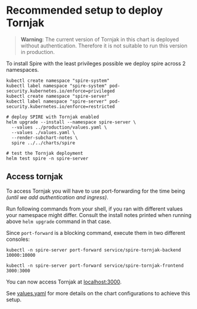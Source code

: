 # Recommended setup to deploy Tornjak

> **Warning**: The current version of Tornjak in this chart is deployed without authentication. Therefore it is not suitable to run this version in production.

To install Spire with the least privileges possible we deploy spire across 2 namespaces.

```shell
kubectl create namespace "spire-system"
kubectl label namespace "spire-system" pod-security.kubernetes.io/enforce=privileged
kubectl create namespace "spire-server"
kubectl label namespace "spire-server" pod-security.kubernetes.io/enforce=restricted

# deploy SPIRE with Tornjak enabled
helm upgrade --install --namespace spire-server \
  --values ../production/values.yaml \
  --values ./values.yaml \
  --render-subchart-notes \
  spire ../../charts/spire

# test the Tornjak deployment
helm test spire -n spire-server
```

## Access tornjak

To access Tornjak you will have to use port-forwarding for the time being *(until we add authentication and ingress)*.

Run following commands from your shell, if you ran with different values your namespace might differ. Consult the install notes printed when running above `helm upgrade` command in that case.

Since `port-forward` is a blocking command, execute them in two different consoles:

```shell
kubectl -n spire-server port-forward service/spire-tornjak-backend 10000:10000
```

```shell
kubectl -n spire-server port-forward service/spire-tornjak-frontend 3000:3000
```

You can now access Tornjak at [localhost:3000](http://localhost:3000).

See [values.yaml](./values.yaml) for more details on the chart configurations to achieve this setup.
